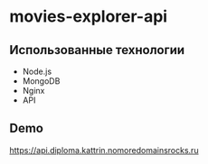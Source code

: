 # movies-explorer-api

## Использованные технологии
 - Node.js
 - MongoDB 
 - Nginx
 - API

## Demo

https://api.diploma.kattrin.nomoredomainsrocks.ru

